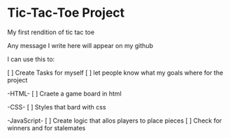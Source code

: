 # Tic-Tac-Toe Project

My first rendition of tic tac toe

Any message I write here will appear on my github

I can use this to:

[ ] Create Tasks for myself
[ ] let people know what my goals where for the project

-HTML-
[ ] Craete a game board in html

-CSS-
[ ] Styles that bard with css

-JavaScript-
[ ] Create logic that allos players to place pieces
[ ] Check for winners and for stalemates